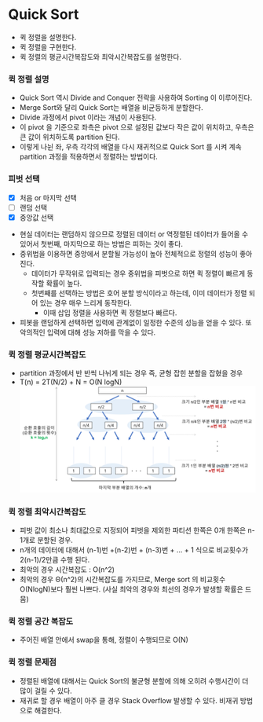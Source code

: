 # Quick Sort
- 퀵 정렬을 설명한다.
- 퀵 정렬을 구현한다.
- 퀵 정렬의 평균시간복잡도와 최악시간복잡도를 설명한다. 

### 퀵 정렬 설명
- Quick Sort 역시 Divide and Conquer 전략을 사용하여 Sorting 이 이루어진다.
- Merge Sort와 달리 Quick Sort는 배열을 비균등하게 분할한다. 
- Divide 과정에서 pivot 이라는 개념이 사용된다. 
- 이 pivot 을 기준으로 좌측은 pivot 으로 설정된 값보다 작은 값이 위치하고, 우측은 큰 값이 위치하도록 partition 된다. 
- 이렇게 나뉜 좌, 우측 각각의 배열을 다시 재귀적으로 Quick Sort 를 시켜 계속 partition 과정을 적용하면서 정렬하는 방법이다.

### 피벗 선택
- [x] 처음 or 마지막 선택
- [ ] 랜덤 선택
- [X] 중앙값 선택 

- 현실 데이터는 랜덤하지 않으므로 정렬된 데이터 or 역정렬된 데이터가 들어올 수 있어서 첫번째, 마지막으로 하는 방법은 피하는 것이 좋다.
- 중위법을 이용하면 중앙에서 분할될 가능성이 높아 전체적으로 정렬의 성능이 좋아진다.
    - 데이터가 무작위로 입력되는 경우 중위법을 피벗으로 하면 퀵 정렬이 빠르게 동작할 확률이 높다.
    - 첫번째를 선택하는 방법은 호어 분할 방식이라고 하는데, 이미 데이터가 정렬 되어 있는 경우 매우 느리게 동작한다.
        - 이때 삽입 정렬을 사용하면 퀵 정렬보다 빠르다.
- 피봇을 랜덤하게 선택하면 입력에 관계없이 일정한 수준의 성능을 얻을 수 있다. 또 악의적인 입력에 대해 성능 저하를 막을 수 있다.

### 퀵 정렬 평균시간복잡도
- partition 과정에서 반 반씩 나뉘게 되는 경우 즉, 균형 잡힌 분할을 잡혔을 경우
- T(n) = 2T(N/2) + N = O(N logN)
![ex_screenshot](./img/quicksortT.png)

### 퀵 정렬 최악시간복잡도
- 피벗 값이 최소나 최대값으로 지정되어 피벗을 제외한 파티션 한쪽은 0개 한쪽은 n-1개로 분할된 경우.
- n개의 데이터에 대해서 (n-1)번 +(n-2)번 + (n-3)번 + ... + 1 식으로 비교횟수가 2(n-1)/2만큼 수행 된다.
- 최악의 경우 시간복잡도 : O(n^2)
- 최악의 경우 Θ(n^2)의 시간복잡도를 가지므로, Merge sort 의 비교횟수 O(NlogN)보다 훨씬 나쁘다. (사실 최악의 경우와 최선의 경우가 발생할 확률은 드뭄)

### 퀵 정렬 공간 복잡도
- 주어진 배열 안에서 swap을 통해, 정렬이 수행되므로 O(N)

### 퀵 정렬 문제점
- 정렬된 배열에 대해서는 Quick Sort의 불균형 분할에 의해 오히려 수행시간이 더 많이 걸릴 수 있다.
- 재귀로 할 경우 배열이 아주 클 경우 Stack Overflow 발생할 수 있다. 비재귀 방법으로 해결한다.
